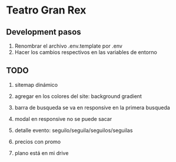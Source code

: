# Teatro Gran Rex

## Development pasos

1. Renombrar el archivo .env.template por .env
2. Hacer los cambios respectivos en las variables de entorno

## TODO 

1. sitemap dinámico

3. agregar en los colores del site: background gradient

9. barra de busqueda se va en responsive en la primera busqueda

10. modal en responsive no se puede sacar

11. detalle evento: seguilo/seguila/seguilos/seguilas

12. precios con promo

13. plano está en mi drive


